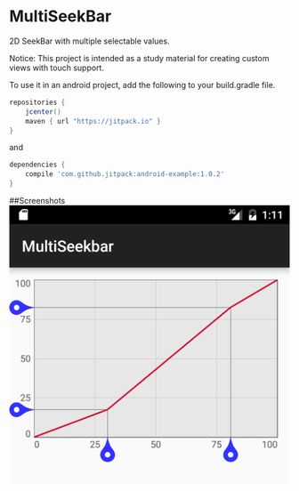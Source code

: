 # MultiSeekBar
2D SeekBar with multiple selectable values.

Notice: This project is intended as a study material for creating custom views with touch support.

To use it in an android project, add the following to your build.gradle file.

```gradle
repositories {
    jcenter()
    maven { url "https://jitpack.io" }
}
```
and
```gradle
dependencies {
    compile 'com.github.jitpack:android-example:1.0.2'
}
```

##Screenshots
![Screenshot of the view](https://github.com/prihoada/MultiSeekBar/blob/master/app/screenshot.png "Screenshot of the 2D seekbar in action")
